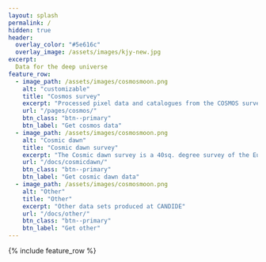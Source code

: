 ```yaml
---
layout: splash
permalink: /
hidden: true
header:
  overlay_color: "#5e616c"
  overlay_image: /assets/images/kjy-new.jpg
excerpt: 
  Data for the deep universe
feature_row:
  - image_path: /assets/images/cosmosmoon.png
    alt: "customizable"
    title: "Cosmos survey"
    excerpt: "Processed pixel data and catalogues from the COSMOS survey, including the COSMOS2020 catalogues, UltraVISTA images and more."
    url: "/pages/cosmos/"
    btn_class: "btn--primary"
    btn_label: "Get cosmos data"
  - image_path: /assets/images/cosmosmoon.png
    alt: "Cosmic dawn"
    title: "Cosmic dawn survey"
    excerpt: "The Cosmic dawn survey is a 40sq. degree survey of the Euclid deep fields. Get the ancillary data here."
    url: "/docs/cosmicdawn/"
    btn_class: "btn--primary"
    btn_label: "Get cosmic dawn data"
  - image_path: /assets/images/cosmosmoon.png
    alt: "Other"
    title: "Other"
    excerpt: "Other data sets produced at CANDIDE"
    url: "/docs/other/"
    btn_class: "btn--primary"
    btn_label: "Get other"      
---
```

{% include feature_row %}
